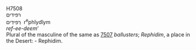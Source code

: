 <body>
  <p>H7508<br>  רפידים  <br> רְפִידִּים  ‎  r<sup>e</sup>phı̂ydı̂ym  <br><i>ref-ee-deem‘ </i><br>Plural of the masculine of the same as <a href="h7507.htm">7507</a>  <i>ballusters</i>; <i>Rephidim</i>, a place in the Desert: - Rephidim.<br></p>
 </body>